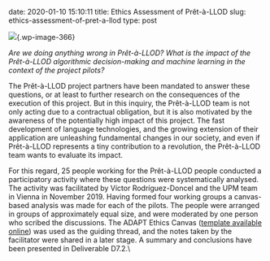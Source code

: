 date: 2020-01-10 15:10:11
title: Ethics Assessment of Prêt-à-LLOD
slug: ethics-assessment-of-pret-a-llod
type: post

![](https://www.pret-a-llod.eu/wp-content/uploads/2020/01/Ethics-workshop.png){.wp-image-366}

*Are we doing anything wrong in Prêt-à-LLOD?* *What is the impact of the
Prêt-à-LLOD algorithmic decision-making and machine learning in the
context of the project pilots?*

The Prêt-à-LLOD project partners have been mandated to answer these
questions, or at least to further research on the consequences of the
execution of this project. But in this inquiry, the Prêt-à-LLOD team is
not only acting due to a contractual obligation, but it is also
motivated by the awareness of the potentially high impact of this
project. The fast development of language technologies, and the growing
extension of their application are unleashing fundamental changes in our
society, and even if Prêt-à-LLOD represents a tiny contribution to a
revolution, the Prêt-à-LLOD team wants to evaluate its impact.

For this regard, 25 people working for the Prêt-à-LLOD people conducted
a participatory activity where these questions were systematically
analysed. The activity was facilitated by Víctor Rodríguez-Doncel and
the UPM team in Vienna in November 2019. Having formed four working
groups a canvas-based analysis was made for each of the pilots. The
people were arranged in groups of approximately equal size, and were
moderated by one person who scribed the discussions. The ADAPT Ethics
Canvas ([template available
online](https://ethicscanvas.org/canvas/index.php)) was used as the
guiding thread, and the notes taken by the facilitator were shared in a
later stage. A summary and conclusions have been presented in
Deliverable D7.2.\
